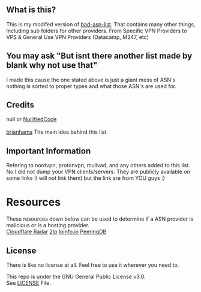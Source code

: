 ## What is this?
This is my modifed version of [bad-asn-list](https://github.com/brianhama/bad-asn-list). That contains many other things, Including sub folders for other providers. From Specific VPN Providers to VPS & General Use VPN Providers (Datacamp, M247, etc)

## You may ask "But isnt there another list made by blank why not use that"
I made this cause the one stated above is just a giant mess of ASN's nothing is sorted to proper types and what those ASN's are used for.

## Credits
null or [NullifiedCode](https://github.com/NullifiedCode/)
<br><br>
[brianhama](https://github.com/brianhama/) The main idea behind this list.

## Important Information
Refering to nordvpn, protonvpn, mullvad, and any others added to this list.
No I did not dump your VPN clients/servers. They are publicly available on some links (I will not link them) but the link are from YOU guys :)

# Resources
These resources down below can be used to determine if a ASN provider is malicious or is a hosting provider.
<br>
[Cloudflare Radar](https://radar.cloudflare.com/)
[2Ip](https://2ip.io/)
[Ipinfo.io](https://ipinfo.io/)
[PeeringDB](https://www.peeringdb.com/net/1264)

## License
There is like no license at all. Feel free to use it wherever you need to.

This repo is under the GNU General Public License v3.0.<br>
See [LICENSE](https://github.com/a01sa01to/NullifiedCode/blob/master/LICENSE) File.